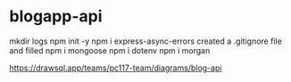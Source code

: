 # blogapp-api

mkdir logs
npm init -y
npm i express-async-errors
created a .gitignore file and filled 
npm i mongoose
npm i dotenv
npm i morgan

https://drawsql.app/teams/pc117-team/diagrams/blog-api